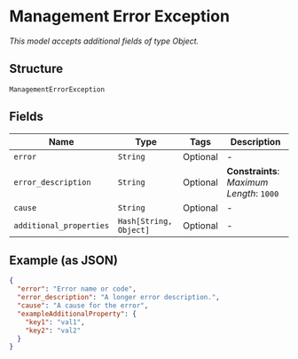
# Management Error Exception

*This model accepts additional fields of type Object.*

## Structure

`ManagementErrorException`

## Fields

| Name | Type | Tags | Description |
|  --- | --- | --- | --- |
| `error` | `String` | Optional | - |
| `error_description` | `String` | Optional | **Constraints**: *Maximum Length*: `1000` |
| `cause` | `String` | Optional | - |
| `additional_properties` | `Hash[String, Object]` | Optional | - |

## Example (as JSON)

```json
{
  "error": "Error name or code",
  "error_description": "A longer error description.",
  "cause": "A cause for the error",
  "exampleAdditionalProperty": {
    "key1": "val1",
    "key2": "val2"
  }
}
```

